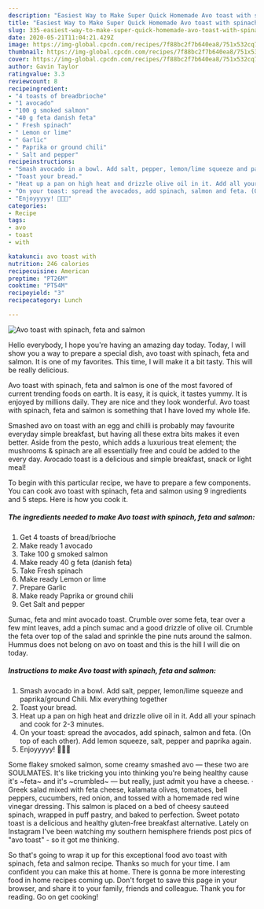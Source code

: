 ```yaml
---
description: "Easiest Way to Make Super Quick Homemade Avo toast with spinach, feta and salmon"
title: "Easiest Way to Make Super Quick Homemade Avo toast with spinach, feta and salmon"
slug: 335-easiest-way-to-make-super-quick-homemade-avo-toast-with-spinach-feta-and-salmon
date: 2020-05-21T11:04:21.429Z
image: https://img-global.cpcdn.com/recipes/7f88bc2f7b640ea8/751x532cq70/avo-toast-with-spinach-feta-and-salmon-recipe-main-photo.jpg
thumbnail: https://img-global.cpcdn.com/recipes/7f88bc2f7b640ea8/751x532cq70/avo-toast-with-spinach-feta-and-salmon-recipe-main-photo.jpg
cover: https://img-global.cpcdn.com/recipes/7f88bc2f7b640ea8/751x532cq70/avo-toast-with-spinach-feta-and-salmon-recipe-main-photo.jpg
author: Gavin Taylor
ratingvalue: 3.3
reviewcount: 8
recipeingredient:
- "4 toasts of breadbrioche"
- "1 avocado"
- "100 g smoked salmon"
- "40 g feta danish feta"
- " Fresh spinach"
- " Lemon or lime"
- " Garlic"
- " Paprika or ground chili"
- " Salt and pepper"
recipeinstructions:
- "Smash avocado in a bowl. Add salt, pepper, lemon/lime squeeze and paprika/ground Chili. Mix everything together"
- "Toast your bread."
- "Heat up a pan on high heat and drizzle olive oil in it. Add all your spinach and cook for 2-3 minutes."
- "On your toast: spread the avocados, add spinach, salmon and feta. (On top of each other). Add lemon squeeze, salt, pepper and paprika again."
- "Enjoyyyyy! 🥑🍞🥬"
categories:
- Recipe
tags:
- avo
- toast
- with

katakunci: avo toast with 
nutrition: 246 calories
recipecuisine: American
preptime: "PT26M"
cooktime: "PT54M"
recipeyield: "3"
recipecategory: Lunch

---
```



![Avo toast with spinach, feta and salmon](https://img-global.cpcdn.com/recipes/7f88bc2f7b640ea8/751x532cq70/avo-toast-with-spinach-feta-and-salmon-recipe-main-photo.jpg)

Hello everybody, I hope you're having an amazing day today. Today, I will show you a way to prepare a special dish, avo toast with spinach, feta and salmon. It is one of my favorites. This time, I will make it a bit tasty. This will be really delicious.

Avo toast with spinach, feta and salmon is one of the most favored of current trending foods on earth. It is easy, it is quick, it tastes yummy. It is enjoyed by millions daily. They are nice and they look wonderful. Avo toast with spinach, feta and salmon is something that I have loved my whole life.

Smashed avo on toast with an egg and chilli is probably may favourite everyday simple breakfast, but having all these extra bits makes it even better. Aside from the pesto, which adds a luxurious treat element; the mushrooms &amp; spinach are all essentially free and could be added to the every day. Avocado toast is a delicious and simple breakfast, snack or light meal!


To begin with this particular recipe, we have to prepare a few components. You can cook avo toast with spinach, feta and salmon using 9 ingredients and 5 steps. Here is how you cook it.

<!--inarticleads1-->

##### The ingredients needed to make Avo toast with spinach, feta and salmon:

1. Get 4 toasts of bread/brioche
1. Make ready 1 avocado
1. Take 100 g smoked salmon
1. Make ready 40 g feta (danish feta)
1. Take  Fresh spinach
1. Make ready  Lemon or lime
1. Prepare  Garlic
1. Make ready  Paprika or ground chili
1. Get  Salt and pepper


Sumac, feta and mint avocado toast. Crumble over some feta, tear over a few mint leaves, add a pinch sumac and a good drizzle of olive oil. Crumble the feta over top of the salad and sprinkle the pine nuts around the salmon. Hummus does not belong on avo on toast and this is the hill I will die on today. 

<!--inarticleads2-->

##### Instructions to make Avo toast with spinach, feta and salmon:

1. Smash avocado in a bowl. Add salt, pepper, lemon/lime squeeze and paprika/ground Chili. Mix everything together
1. Toast your bread.
1. Heat up a pan on high heat and drizzle olive oil in it. Add all your spinach and cook for 2-3 minutes.
1. On your toast: spread the avocados, add spinach, salmon and feta. (On top of each other). Add lemon squeeze, salt, pepper and paprika again.
1. Enjoyyyyy! 🥑🍞🥬


Some flakey smoked salmon, some creamy smashed avo — these two are SOULMATES. It&#39;s like tricking you into thinking you&#39;re being healthy cause it&#39;s ~feta~ and it&#39;s ~crumbled~ — but really, just admit you have a cheese. · Greek salad mixed with feta cheese, kalamata olives, tomatoes, bell peppers, cucumbers, red onion, and tossed with a homemade red wine vinegar dressing. This salmon is placed on a bed of cheesy sauteed spinach, wrapped in puff pastry, and baked to perfection. Sweet potato toast is a delicious and healthy gluten-free breakfast alternative. Lately on Instagram I&#39;ve been watching my southern hemisphere friends post pics of &#34;avo toast&#34; - so it got me thinking. 

So that's going to wrap it up for this exceptional food avo toast with spinach, feta and salmon recipe. Thanks so much for your time. I am confident you can make this at home. There is gonna be more interesting food in home recipes coming up. Don't forget to save this page in your browser, and share it to your family, friends and colleague. Thank you for reading. Go on get cooking!
